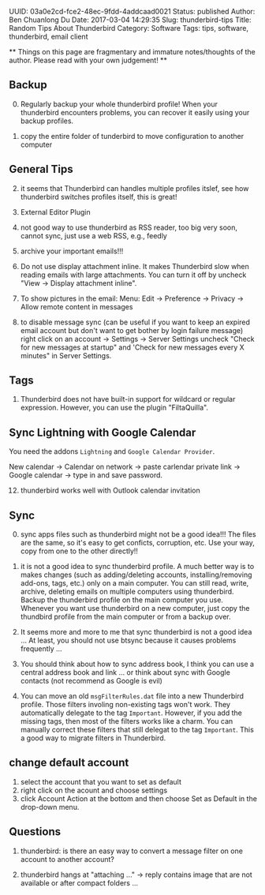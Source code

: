 UUID: 03a0e2cd-fce2-48ec-9fdd-4addcaad0021
Status: published
Author: Ben Chuanlong Du
Date: 2017-03-04 14:29:35
Slug: thunderbird-tips
Title: Random Tips About Thunderbird
Category: Software
Tags: tips, software, thunderbird, email client

**
Things on this page are fragmentary and immature notes/thoughts of the author. 
Please read with your own judgement!
**
 
## Backup

0. Regularly backup your whole thunderbird profile!
When your thunderbird encounters problems, 
you can recover it easily using your backup profiles.

1. copy the entire folder of tunderbird to move configuration to another computer

## General Tips

2. it seems that Thunderbird can handles multiple profiles itslef, 
see how thunderbird switches profiles itself, 
this is great!

2. External Editor Plugin

7. not good way to use thunderbird as RSS reader,
too big very soon,
cannot sync, just use a web RSS, e.g., feedly

8. archive your important emails!!!

9. Do not use display attachment inline. 
It makes Thunderbird slow when reading emails with large attachments.
You can turn it off by uncheck "View -> Display attachment inline".  

10. To show pictures in the email:
Menu: Edit -> Preference -> Privacy -> Allow remote content in messages

11. to disable message sync (can be useful if you want to keep an expired email account but don't want to get bother by login failure message)
right click on an account -> Settings -> Server Settings
uncheck "Check for new messages at startup" and 'Check for new messages every X minutes" in Server Settings.

## Tags

1. Thunderbird does not have built-in support for wildcard or regular expression.
However, you can use the plugin "FiltaQuilla".

## Sync Lightning with Google Calendar

You need the addons `Lightning` and `Google Calendar Provider`.

New calendar -> Calendar on network -> paste carlendar private link
-> Google calendar -> type in and save password.

12. thunderbird works well with Outlook calendar invitation

## Sync

0. sync apps files such as thunderbird might not be a good idea!!!
The files are the same, so it's easy to get conficts, corruption, etc.
Use your way, copy from one to the other directly!!

1. it is not a good idea to sync thunderbird profile.
A much better way is to makes changes (such as adding/deleting accounts, installing/removing add-ons, tags, etc.) 
only on a main computer. 
You can still read, write, archive, deleting emails on multiple computers using thunderbird.
Backup the thunderbird profile on the main computer you use. 
Whenever you want use thunderbird on a new computer, 
just copy the thundbird profile from the main computer or from a backup over.

10. It seems more and more to me that sync thunderbird is not a good idea ...
At least, you should not use btsync because it causes problems frequently ...

3. You should think about how to sync address book,
I think you can use a central address book and link ...
or think about sync with Google contacts (not recommend as Google is evil)

0. You can move an old `msgFilterRules.dat` file 
into a new Thunderbird profile.
Those filters involing non-existing tags won't work.
They automatically delegate to the tag `Important`.
However, 
if you add the missing tags, then most of the filters works like a charm.
You can manually correct these filters that still delegat to the tag `Important`.
This a good way to migrate filters in Thunderbird.

## change default account

1. select the account that you want to set as default
2. right click on the acount and choose settings
3. click Account Action at the bottom and then choose Set as Default in the drop-down menu.

## Questions

1. thunderbird: is there an easy way to convert a message filter on one account to another account?

2. thunderbird hangs at "attaching ..." -> reply contains image that are not available or after compact folders ...
